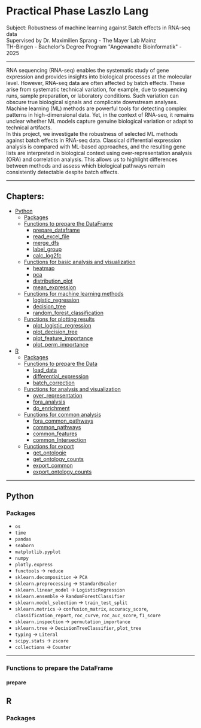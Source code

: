 # Practical Phase Laszlo Lang
Subject: Robustness of machine learning against Batch effects in RNA-seq data <br />
Supervised by Dr. Maximilien Sprang - The Mayer Lab Mainz <br />
TH-Bingen - Bachelor's Degree Program "Angewandte Bioinformatik" - 2025

---

RNA sequencing (RNA-seq) enables the systematic study of gene expression and provides insights into biological processes at the molecular level. However, RNA-seq data are often affected by batch effects.
These arise from systematic technical variation, for example, due to sequencing runs, sample preparation, or laboratory conditions. Such variation can obscure true biological signals and complicate downstream
analyses. Machine learning (ML) methods are powerful tools for detecting complex patterns in high-dimensional data. Yet, in the context of RNA-seq, it remains unclear whether ML models capture genuine
biological variation or adapt to technical artifacts. <br />
In this project, we investigate the robustness of selected ML methods against batch effects in RNA-seq data. Classical differential expression analysis is compared with ML-based approaches, and the resulting
gene lists are interpreted in biological context using over-representation analysis (ORA) and correlation analysis. This allows us to highlight differences between methods and assess which biological pathways
remain consistently detectable despite batch effects.

---

## Chapters:
- [Python](#python)
  - [Packages](#packages)
  - [Functions to prepare the DataFrame](#functions_to_prepare_the_dataframe)
    - [prepare_dataframe](#prepare_dataframe)
    - [read_excel_file](#read_excel_file)
    - [merge_dfs](#merge_dfs)
    - [label_group](#label_group)
    - [calc_log2fc](#calc_log2fc)
  - [Functions for basic analysis and visualization](#functions_for_basic_analysis_and_visualization)
    - [heatmap](#heatmap)
    - [pca](#pca)
    - [distribution_plot](#distribution_plot)
    - [mean_expression](#mean_expression)
  - [Functions for machine learning methods](#functions_for_machine_learning_methods)
    - [logistic_regression](#logistic_regression)
    - [decision_tree](#decision_tree)
    - [random_forest_classification](#random_forest_classification)
  - [Functions for plotting results](#functions_for_plotting_results)
    - [plot_logistic_regression](#plot_logistic_regression)
    - [plot_decision_tree](#plot_decision_tree)
    - [plot_feature_importance](#plot_feature_importance)
    - [plot_perm_importance](#plot_perm_importance)
- [R](#r)
  - [Packages](#packages-1)
  - [Functions to prepare the Data](#functions_to_prepare_the_data)
    - [load_data](#load_data)
    - [differential_expression](#differential_expression)
    - [batch_correction](#batch_correction)
  - [Functions for analysis and visualization](#functions_for_analysis_and_visualization)
    - [over_representation](#over_representation)
    - [fora_analysis](#fora_analysis)
    - [do_enrichment](#do_enrichment)
  - [Functions for common analysis](#functions_for_common_analysis)
    - [fora_common_pathways](#fora_common_pathways)
    - [common_pathways](#common_pathways)
    - [common_features](#common_features)
    - [common_Intersection](#common_Intersection)
  - [Functions for export](#functions_for_export)
    - [get_ontologie](#get_ontologie)
    - [get_ontology_counts](#get_ontology_counts)
    - [export_common](#export_common)
    - [export_ontology_counts](#export_ontology_counts)

---

## Python
### Packages
- `os`
- `time`
- `pandas`
- `seaborn`
- `matplotlib.pyplot`
- `numpy`
- `plotly.express`
- `functools` &#8594; `reduce`
- `sklearn.decomposition` &#8594; `PCA`
- `sklearn.preprocessing` &#8594; `StandardScaler`
- `sklearn.linear_model` &#8594; `LogisticRegression`
- `sklearn.ensemble` &#8594; `RandomForestClassifier`
- `sklearn.model_selection` &#8594; `train_test_split`
- `sklearn.metrics` &#8594; `confusion_matrix`, `accuracy_score`, `classification_report`, `roc_curve`, `roc_auc_score`, `f1_score`
- `sklearn.inspection` &#8594; `permutation_importance`
- `sklearn.tree` &#8594; `DecisionTreeClassifier`, `plot_tree`
- `typing` &#8594; `Literal`
- `scipy.stats` &#8594; `zscore`
- `collections` &#8594; `Counter`

---

### Functions to prepare the DataFrame
#### prepare

## R
### Packages
